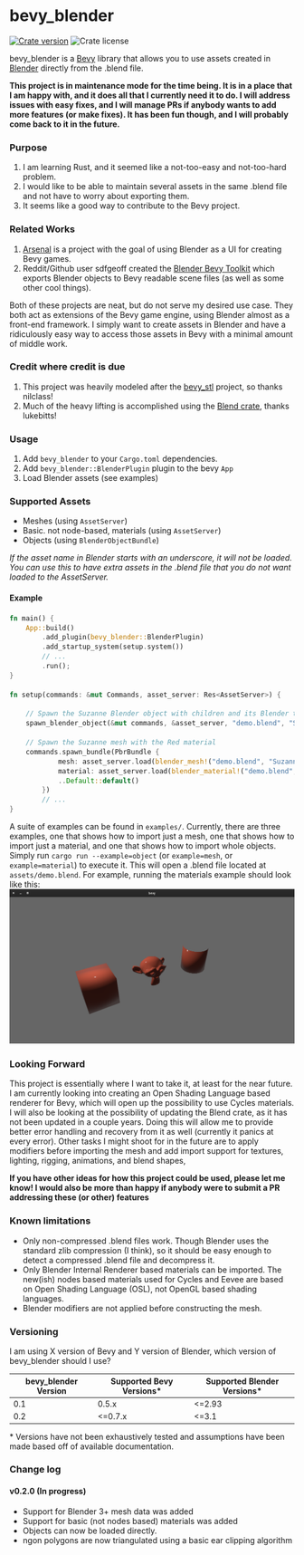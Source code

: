 # bevy_blender

[![Crate version](https://img.shields.io/crates/v/bevy_blender?style=flat-square)](https://crates.io/crates/bevy_blender/) ![Crate license](https://img.shields.io/crates/l/bevy_blender?style=flat-square)

bevy_blender is a [Bevy](https://bevyengine.org) library that allows you to use assets created in [Blender](https://blender.org) directly from the .blend file.

**This project is in maintenance mode for the time being. It is in a place that I am happy with, and it does all that I currently need it to do. I will address issues with easy fixes, and I will manage PRs if anybody wants to add more features (or make fixes). It has been fun though, and I will probably come back to it in the future.**

### Purpose
1) I am learning Rust, and it seemed like a not-too-easy and not-too-hard problem.
1) I would like to be able to maintain several assets in the same .blend file and not have to worry about exporting them.
1) It seems like a good way to contribute to the Bevy project.

### Related Works
1) [Arsenal](https://github.com/katharostech/arsenal) is a project with the goal of using Blender as a UI for creating Bevy games.
1) Reddit/Github user sdfgeoff created the [Blender Bevy Toolkit](https://www.reddit.com/r/rust_gamedev/comments/mr60x4/my_workflow_for_3d_assets_and_custom_components/) which exports Blender objects to Bevy readable scene files (as well as some other cool things).

Both of these projects are neat, but do not serve my desired use case. They both act as extensions of the Bevy game engine, using Blender almost as a front-end framework. I simply want to create assets in Blender and have a ridiculously easy way to access those assets in Bevy with a minimal amount of middle work.

### Credit where credit is due
1) This project was heavily modeled after the [bevy_stl](https://github.com/nilclass/bevy_stl) project, so thanks nilclass!
1) Much of the heavy lifting is accomplished using the [Blend crate](https://github.com/lukebitts/blend), thanks lukebitts!

### Usage
1) Add `bevy_blender` to your `Cargo.toml` dependencies.
1) Add `bevy_blender::BlenderPlugin` plugin to the bevy `App`
1) Load Blender assets (see examples)

### Supported Assets
* Meshes (using `AssetServer`)
* Basic. not node-based, materials (using `AssetServer`)
* Objects (using `BlenderObjectBundle`)

*If the asset name in Blender starts with an underscore, it will not be loaded. You can use this to have extra assets in the .blend file that you do not want loaded to the AssetServer.*

#### Example
```rust
fn main() {
    App::build()
        .add_plugin(bevy_blender::BlenderPlugin)
        .add_startup_system(setup.system())
        // ...
        .run();
}

fn setup(commands: &mut Commands, asset_server: Res<AssetServer>) {
    
    // Spawn the Suzanne Blender object with children and its Blender transform
    spawn_blender_object(&mut commands, &asset_server, "demo.blend", "Suzanne", true, None);

    // Spawn the Suzanne mesh with the Red material
    commands.spawn_bundle(PbrBundle {
            mesh: asset_server.load(blender_mesh!("demo.blend", "Suzanne")),
            material: asset_server.load(blender_material!("demo.blend", "Red")),
            ..Default::default()
        })
        // ...
}
```

A suite of examples can be found in `examples/`. Currently, there are three examples, one that shows how to import just a mesh, one that shows how to import just a material, and one that shows how to import whole objects. Simply run `cargo run --example=object` (or `example=mesh`, or `example=material`) to execute it. This will open a .blend file located at `assets/demo.blend`. For example, running the materials example should look like this:
![demo bevy window](assets/demo_bevy.png "Demo Bevy Window")

### Looking Forward
This project is essentially where I want to take it, at least for the near future. I am currently looking into creating an Open Shading Language based renderer for Bevy, which will open up the possibility to use Cycles materials. I will also be looking at the possibility of updating the Blend crate, as it has not been updated in a couple years. Doing this will allow me to provide better error handling and recovery from it as well (currently it panics at every error). Other tasks I might shoot for in the future are to apply modifiers before importing the mesh and add import support for textures, lighting, rigging, animations, and blend shapes, 

**If you have other ideas for how this project could be used, please let me know! I would also be more than happy if anybody were to submit a PR addressing these (or other) features**

### Known limitations
* Only non-compressed .blend files work. Though Blender uses the standard zlib compression (I think), so it should be easy enough to detect a compressed .blend file and decompress it.
* Only Blender Internal Renderer based materials can be imported. The new(ish) nodes based materials used for Cycles and Eevee are based on Open Shading Language (OSL), not OpenGL based shading languages. 
* Blender modifiers are not applied before constructing the mesh.

### Versioning
I am using X version of Bevy and Y version of Blender, which version of bevy_blender should I use?

| bevy_blender Version | Supported Bevy Versions\* | Supported Blender Versions\* |
|----------------------|---------------------------|------------------------------|
| 0.1                  | 0.5.x                     | <=2.93                       |
| 0.2                  | <=0.7.x                   | <=3.1                        |

\* Versions have not been exhaustively tested and assumptions have been made based off of available documentation. 

### Change log
#### v0.2.0 (In progress)
* Support for Blender 3+ mesh data was added
* Support for basic (not nodes based) materials was added
* Objects can now be loaded directly.
* ngon polygons are now triangulated using a basic ear clipping algorithm
